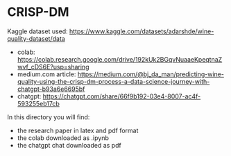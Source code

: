 # CRISP-DM

Kaggle dataset used: https://www.kaggle.com/datasets/adarshde/wine-quality-dataset/data

* colab: https://colab.research.google.com/drive/192kUk2BGqvNuaaeKpeqtnaZwvf_cDS6E?usp=sharing
* medium.com article: https://medium.com/@bj_da_man/predicting-wine-quality-using-the-crisp-dm-process-a-data-science-journey-with-chatgpt-b93a6e6695bf
* chatgpt: https://chatgpt.com/share/66f9b192-03e4-8007-ac4f-593255eb17cb

In this directory you will find:
* the research paper in latex and pdf format
* the colab downloaded as .ipynb
* the chatgpt chat downloaded as pdf
